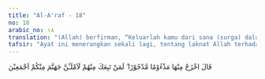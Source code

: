 ```yaml
---
title: "Al-A'raf - 18"
no: 18
arabic_no: ١٨
translation: "(Allah) berfirman, “Keluarlah kamu dari sana (surga) dalam keadaan terhina dan terusir! Sesungguhnya barangsiapa di antara mereka ada yang mengikutimu, pasti akan Aku isi neraka Jahanam dengan kamu semua.”"
tafsir: "Ayat ini menerangkan sekali lagi, tentang laknat Allah terhadap Iblis dan mengusirnya keluar dari surga dalam keadaan hina dan terkutuk. Barang siapa dari anak cucu Adam terpengaruh oleh Iblis dan mereka mengikuti kemauannya, menempuh jalan sesat, menyeleweng dari akidah tauhid kepada kepercayaan syirik, mereka akan dimasukkan-Nya bersama Iblis ke dalam neraka. Firman Allah: \n\n(Iblis) menjawab, \"Demi kemuliaan-Mu, pasti aku akan menyesatkan mereka semuanya, kecuali hamba-hamba-Mu yang terpilih di antara mereka.\" (shad/38: 82-83)"
---
```

قَالَ اخْرُجْ مِنْهَا مَذْءُوْمًا مَّدْحُوْرًا ۗ لَمَنْ تَبِعَكَ مِنْهُمْ لَاَمْلَـَٔنَّ جَهَنَّمَ مِنْكُمْ اَجْمَعِيْنَ